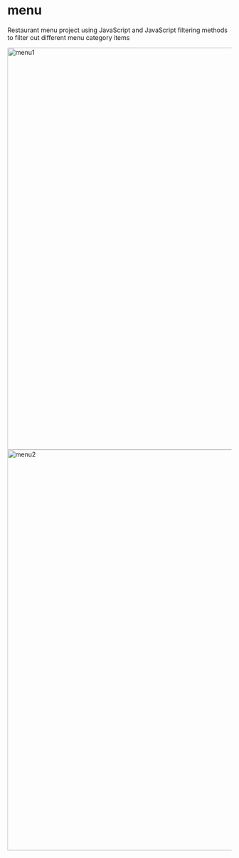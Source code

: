 # menu
Restaurant menu project using JavaScript and JavaScript filtering methods to filter out different menu category items

<img width="902" alt="menu1" src="https://user-images.githubusercontent.com/63189207/98659762-c2ed1e00-2344-11eb-9a6a-c56d51db8e08.PNG">

<img width="899" alt="menu2" src="https://user-images.githubusercontent.com/63189207/98659774-c5e80e80-2344-11eb-98d8-19d9205a45d0.PNG">
